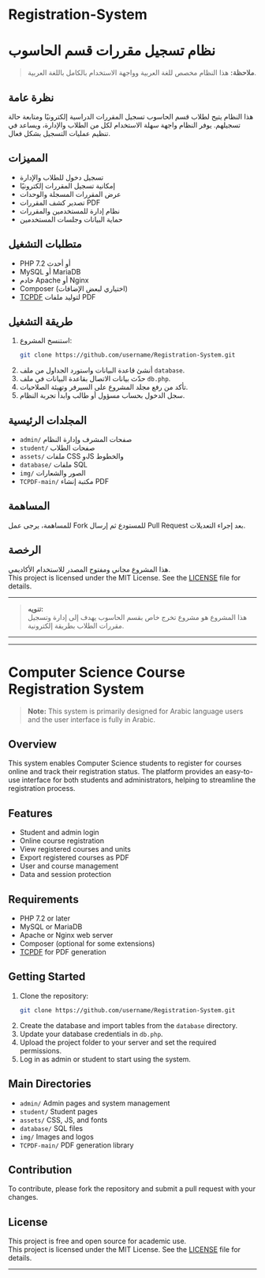 # Registration-System
# نظام تسجيل مقررات قسم الحاسوب

> **ملاحظة:** هذا النظام مخصص للغة العربية وواجهة الاستخدام بالكامل باللغة العربية.

## نظرة عامة

هذا النظام يتيح لطلاب قسم الحاسوب تسجيل المقررات الدراسية إلكترونيًا ومتابعة حالة تسجيلهم. يوفر النظام واجهة سهلة الاستخدام لكل من الطلاب والإدارة، ويساعد في تنظيم عمليات التسجيل بشكل فعال.

## المميزات

- تسجيل دخول للطلاب والإدارة
- إمكانية تسجيل المقررات إلكترونيًا
- عرض المقررات المسجلة والوحدات
- تصدير كشف المقررات PDF
- نظام إدارة للمستخدمين والمقررات
- حماية البيانات وجلسات المستخدمين

## متطلبات التشغيل

- PHP 7.2 أو أحدث
- MySQL أو MariaDB
- خادم Apache أو Nginx
- Composer (اختياري لبعض الإضافات)
- [TCPDF](https://tcpdf.org) لتوليد ملفات PDF

## طريقة التشغيل

1. استنسخ المشروع:
   ```bash
   git clone https://github.com/username/Registration-System.git
   ```
2. أنشئ قاعدة البيانات واستورد الجداول من ملف `database`.
3. حدّث بيانات الاتصال بقاعدة البيانات في ملف `db.php`.
4. تأكد من رفع مجلد المشروع على السيرفر وتهيئة الصلاحيات.
5. سجل الدخول بحساب مسؤول أو طالب وابدأ تجربة النظام.

## المجلدات الرئيسية

- `admin/` صفحات المشرف وإدارة النظام
- `student/` صفحات الطلاب
- `assets/` ملفات CSS وJS والخطوط
- `database/` ملفات SQL
- `img/` الصور والشعارات
- `TCPDF-main/` مكتبة إنشاء PDF


## المساهمة

للمساهمة، يرجى عمل Fork للمستودع ثم إرسال Pull Request بعد إجراء التعديلات.

## الرخصة

هذا المشروع مجاني ومفتوح المصدر للاستخدام الأكاديمي.  
This project is licensed under the MIT License. See the [LICENSE](./LICENSE) file for details.

---

> **تنويه:**  
هذا المشروع هو مشروع تخرج خاص بقسم الحاسوب يهدف إلى إدارة وتسجيل مقررات الطلاب بطريقة إلكترونية.

---


---

# Computer Science Course Registration System

> **Note:** This system is primarily designed for Arabic language users and the user interface is fully in Arabic.

## Overview

This system enables Computer Science students to register for courses online and track their registration status. The platform provides an easy-to-use interface for both students and administrators, helping to streamline the registration process.

## Features

- Student and admin login
- Online course registration
- View registered courses and units
- Export registered courses as PDF
- User and course management
- Data and session protection

## Requirements

- PHP 7.2 or later
- MySQL or MariaDB
- Apache or Nginx web server
- Composer (optional for some extensions)
- [TCPDF](https://tcpdf.org) for PDF generation

## Getting Started

1. Clone the repository:
   ```bash
   git clone https://github.com/username/Registration-System.git
   ```
2. Create the database and import tables from the `database` directory.
3. Update your database credentials in `db.php`.
4. Upload the project folder to your server and set the required permissions.
5. Log in as admin or student to start using the system.

## Main Directories

- `admin/` Admin pages and system management
- `student/` Student pages
- `assets/` CSS, JS, and fonts
- `database/` SQL files
- `img/` Images and logos
- `TCPDF-main/` PDF generation library



## Contribution

To contribute, please fork the repository and submit a pull request with your changes.



## License

This project is free and open source for academic use.  
This project is licensed under the MIT License. See the [LICENSE](./LICENSE) file for details.

---
